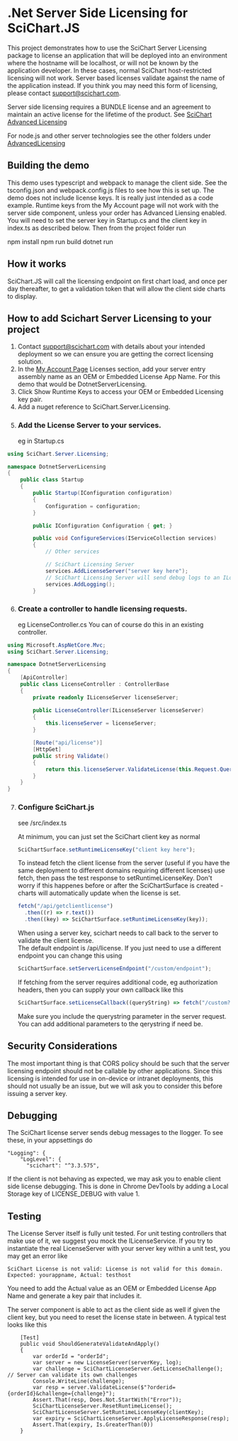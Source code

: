# .Net Server Side Licensing for SciChart.JS

This project demonstrates how to use the SciChart Server Licensing package to license an application that will be deployed into an environment where the hostname will be localhost, or will not be known by the application developer. In these cases, normal SciChart host-restricted licensing will not work. Server based licenses validate against the name of the application instead. If you think you may need this form of licensing, please contact support@scichart.com.

Server side licensing requires a BUNDLE license and an agreement to maintain an active license for the lifetime of the product. See [SciChart Advanced Licensing](https://support.scichart.com/support/solutions/articles/101000516558-scichart-standard-advanced-licensing)

For node.js and other server technologies see the other folders under [AdvancedLicensing](/AdvancedLicensing/)

## Building the demo

This demo uses typescript and webpack to manage the client side. See the tsconfig.json and webpack.config.js files to see how this is set up.
The demo does not include license keys. It is really just intended as a code example. Runtime keys from the My Account page will not work with the server side component, unless your order has Advanced Liensing enabled. You will need to set the server key in Startup.cs and the client key in index.ts as described below. Then from the project folder run

npm install
npm run build
dotnet run

## How it works

SciChart.JS will call the licensing endpoint on first chart load, and once per day thereafter, to get a validation token that will allow the client side charts to display.

## How to add Scichart Server Licensing to your project

1.  Contact support@scichart.com with details about your intended deployment so we can ensure you are getting the correct licensing solution.
2.  In the [My Account Page](https://scichart.com/my-account) Licenses section, add your server entry assembly name as an OEM or Embedded License App Name. For this demo that would be DotnetServerLicensing.
3.  Click Show Runtime Keys to access your OEM or Embedded Licensing key pair.
4.  Add a nuget reference to SciChart.Server.Licensing.
5.  ### Add the License Server to your services.
    eg in Startup.cs

```c#
using SciChart.Server.Licensing;

namespace DotnetServerLicensing
{
    public class Startup
    {
        public Startup(IConfiguration configuration)
        {
            Configuration = configuration;
        }

        public IConfiguration Configuration { get; }

        public void ConfigureServices(IServiceCollection services)
        {
            // Other services

            // SciChart Licensing Server
            services.AddLicenseServer("server key here");
            // SciChart Licensing Server will send debug logs to an ILogger if available.
            services.AddLogging();
        }
```

6.  ### Create a controller to handle licensing requests.
    eg LicenseController.cs
    You can of course do this in an existing controller.

```c#
using Microsoft.AspNetCore.Mvc;
using SciChart.Server.Licensing;

namespace DotnetServerLicensing
{
    [ApiController]
    public class LicenseController : ControllerBase
    {
        private readonly ILicenseServer licenseServer;

        public LicenseController(ILicenseServer licenseServer)
        {
            this.licenseServer = licenseServer;
        }

        [Route("api/license")]
        [HttpGet]
        public string Validate()
        {
            return this.licenseServer.ValidateLicense(this.Request.QueryString);
        }
    }
}
```

7. ### Configure SciChart.js

   see /src/index.ts

   At minimum, you can just set the SciChart client key as normal

   ```js
   SciChartSurface.setRuntimeLicenseKey("client key here");
   ```

   To instead fetch the client license from the server (useful if you have the same deployment to different domains requiring different licenses)
   use fetch, then pass the test response to setRuntimeLicenseKey. Don't worry if this happenes before or after the SciChartSurface is created - charts will automatically update when the license is set.

   ```js
   fetch("/api/getclientlicense")
     .then((r) => r.text())
     .then((key) => SciChartSurface.setRuntimeLicenseKey(key));
   ```

   When using a server key, scichart needs to call back to the server to validate the client license.  
   The default endpoint is /api/license. If you just need to use a different endpoint you can change this using

   ```js
   SciChartSurface.setServerLicenseEndpoint("/custom/endpoint");
   ```

   If fetching from the server requires additional code, eg authorization headers, then you can supply your own callback like this

   ```js
   SciChartSurface.setLicenseCallback((queryString) => fetch("/custom?"+queryString, { headers: { authorization: <whatever is needed here > }));
   ```

   Make sure you include the querystring parameter in the server request. You can add additional parameters to the qerystring if need be.

## Security Considerations

The most important thing is that CORS policy should be such that the server licensing endpoint should not be callable by other applications. Since this licensing is intended for use in on-device or intranet deployments, this should not usually be an issue, but we will ask you to consider this before issuing a server key.

## Debugging

The SciChart license server sends debug messages to the Ilogger. To see these, in your appsettings do

```
"Logging": {
    "LogLevel": {
      "scichart": "^3.3.575",
```

If the client is not behaving as expected, we may ask you to enable client side license debugging. This is done in Chrome DevTools by adding a Local Storage key of LICENSE_DEBUG with value 1.

## Testing

The License Server itself is fully unit tested.
For unit testing controllers that make use of it, we suggest you mock the ILicenseService.
If you try to instantiate the real LicenseServer with your server key within a unit test, you may get an error like

```
SciChart License is not valid: License is not valid for this domain. Expected: yourappname, Actual: testhost
```

You need to add the Actual value as an OEM or Embedded License App Name and generate a key pair that includes it.

The server component is able to act as the client side as well if given the client key, but you need to reset the license state in between. A typical test looks like this

```
    [Test]
    public void ShouldGenerateValidateAndApply()
    {
        var orderId = "orderId";
        var server = new LicenseServer(serverKey, log);
        var challenge = SciChartLicenseServer.GetLicenseChallenge(); // Server can validate its own challenges
        Console.WriteLine(challenge);
        var resp = server.ValidateLicense($"?orderid={orderId}&challenge={challenge}");
        Assert.That(resp, Does.Not.StartWith("Error"));
        SciChartLicenseServer.ResetRuntimeLicense();
        SciChartLicenseServer.SetRuntimeLicenseKey(clientKey);
        var expiry = SciChartLicenseServer.ApplyLicenseResponse(resp);
        Assert.That(expiry, Is.GreaterThan(0))
    }
```
